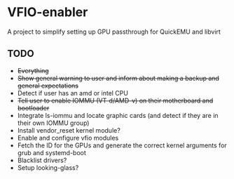 # VFIO-enabler
A project to simplify setting up GPU passthrough for QuickEMU and libvirt


## TODO
* ~~Everything~~
* ~~Show general warning to user and inform about making a backup and general expectations~~
* Detect if user has an amd or intel CPU
* ~~Tell user to enable IOMMU (VT-d/AMD-v) on their motherboard and bootloader~~
* Integrate ls-iommu and locate graphic cards (and detect if they are in their own IOMMU group)
* Install vendor_reset kernel module?
* Enable and configure vfio modules
* Fetch the ID for the GPUs and generate the correct kernel arguments for grub and systemd-boot
* Blacklist drivers?
* Setup looking-glass?